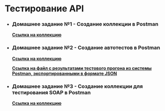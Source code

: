 # Тестирование API

- ### Домашнее задание №1 - Создание коллекции в Postman

    **[Ссылка на коллекцию](https://www.postman.com/golyakovn3/qa-demoshopping/collection/yf9hr71/demoshopping?action=share&creator=40960054&active-environment=40960054-a41db0fa-1634-47ae-b438-6488b0604d67)**

- ### Домашнее задание №2 - Создание автотестов в Postman

  **[Ссылка на коллекцию](https://www.postman.com/golyakovn3/qa-demoshopping/collection/yf9hr71/demoshopping?action=share&creator=40960054&active-environment=40960054-a41db0fa-1634-47ae-b438-6488b0604d67)**

  **[Ссылка на файл с результатами тестового прогона из системы Postman, экспортированными в формате JSON](https://github.com/golyakovn3/api/blob/main/%D0%A0%D0%B5%D0%B7%D1%83%D0%BB%D1%8C%D1%82%D0%B0%D1%82%D1%8B%20%D1%82%D0%B5%D1%81%D1%82%D0%BE%D0%B2%D0%BE%D0%B3%D0%BE%20%D0%BF%D1%80%D0%BE%D0%B3%D0%BE%D0%BD%D0%B0.json)**

- ### Домашнее задание №3 - Создание коллекции для тестирования SOAP в Postman

    **[Ссылка на коллекцию](https://www.postman.com/golyakovn3/soap/collection/r58wr2y/countryinfo?action=share&creator=40960054)**

